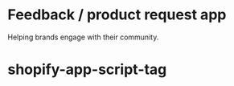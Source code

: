 # Feedback / product request app

Helping brands engage with their community. 
# shopify-app-script-tag

